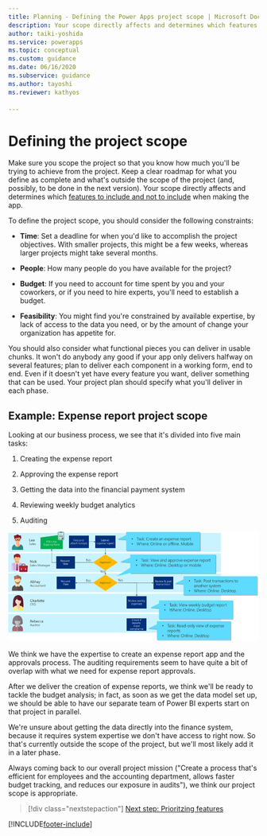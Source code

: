 ```yaml
---
title: Planning - Defining the Power Apps project scope | Microsoft Docs
description: Your scope directly affects and determines which features to include and not to include when making the app. Learn about scope constraints to consider.
author: taiki-yoshida
ms.service: powerapps
ms.topic: conceptual
ms.custom: guidance
ms.date: 06/16/2020
ms.subservice: guidance
ms.author: tayoshi
ms.reviewer: kathyos

---
```


# Defining the project scope

Make sure you scope the project so that you know how much you'll be trying to
achieve from the project. Keep a clear roadmap for what you define as
complete and what's outside the scope of the project (and, possibly, to be done in the next
version). Your scope directly affects and determines which [features to include and not to include](prioritizing-features.md) when making the app.

To define the project scope, you should consider the following constraints:

- **Time**: Set a deadline for when you'd like to accomplish the project
    objectives. With smaller projects, this might be a few weeks,
    whereas larger projects might take several months.

- **People**: How many people do you have available for the project?

- **Budget**: If you need to account for time spent by you and your
    coworkers, or if you need to hire experts, you'll need to establish a
    budget.

- **Feasibility**: You might find you're constrained by available expertise, by
    lack of access to the data you need, or by the amount of change your
    organization has appetite for.

You should also consider what functional pieces you can deliver in usable
chunks. It won't do anybody any good if your app only delivers halfway on several features; plan to
deliver each component in a working form, end to end. Even if it doesn't yet have
every feature you want, deliver something that can be used. Your project plan
should specify what you'll deliver in each phase.

## Example: Expense report project scope

Looking at our business process, we see that it's divided into five main tasks:

1. Creating the expense report

2. Approving the expense report

3. Getting the data into the financial payment system

4. Reviewing weekly budget analytics

5. Auditing

![Business process flowchart with major tasks and task location called out.](media/task-chart.png "Business process flowchart with major tasks and task location called out")

We think we have the expertise to create an expense report app and the approvals
process. The auditing requirements seem to have quite a bit of overlap with what
we need for expense report approvals.

After we deliver the creation of expense reports, we think we'll be ready to
tackle the budget analysis; in fact, as soon as we get the data model set up, we should
be able to have our separate team of Power BI experts start on that project in
parallel.

We're unsure about getting the data directly into the finance system, because it
requires system expertise we don't have access to right now. So that's
currently outside the scope of the project, but we'll most likely add it in a
later phase.

Always coming back to our overall project mission ("Create a process that's
efficient for employees and the accounting department, allows faster budget
tracking, and reduces our exposure in audits"), we think our project scope is
appropriate.

> [!div class="nextstepaction"]
> [Next step: Prioritzing features](prioritizing-features.md)


[!INCLUDE[footer-include](../../includes/footer-banner.md)]
